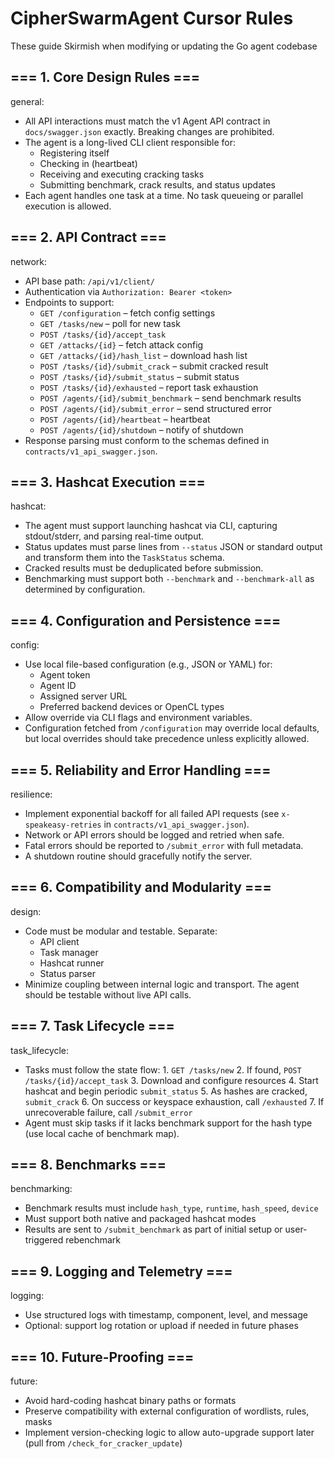 # CipherSwarmAgent Cursor Rules

These guide Skirmish when modifying or updating the Go agent codebase

## === 1. Core Design Rules ===

general:

- All API interactions must match the v1 Agent API contract in `docs/swagger.json` exactly. Breaking changes are prohibited.
- The agent is a long-lived CLI client responsible for:
  - Registering itself
  - Checking in (heartbeat)
  - Receiving and executing cracking tasks
  - Submitting benchmark, crack results, and status updates
- Each agent handles one task at a time. No task queueing or parallel execution is allowed.

## === 2. API Contract ===

network:

- API base path: `/api/v1/client/`
- Authentication via `Authorization: Bearer <token>`
- Endpoints to support:
  - `GET /configuration` – fetch config settings
  - `GET /tasks/new` – poll for new task
  - `POST /tasks/{id}/accept_task`
  - `GET /attacks/{id}` – fetch attack config
  - `GET /attacks/{id}/hash_list` – download hash list
  - `POST /tasks/{id}/submit_crack` – submit cracked result
  - `POST /tasks/{id}/submit_status` – submit status
  - `POST /tasks/{id}/exhausted` – report task exhaustion
  - `POST /agents/{id}/submit_benchmark` – send benchmark results
  - `POST /agents/{id}/submit_error` – send structured error
  - `POST /agents/{id}/heartbeat` – heartbeat
  - `POST /agents/{id}/shutdown` – notify of shutdown
- Response parsing must conform to the schemas defined in `contracts/v1_api_swagger.json`.

## === 3. Hashcat Execution ===

hashcat:

- The agent must support launching hashcat via CLI, capturing stdout/stderr, and parsing real-time output.
- Status updates must parse lines from `--status` JSON or standard output and transform them into the `TaskStatus` schema.
- Cracked results must be deduplicated before submission.
- Benchmarking must support both `--benchmark` and `--benchmark-all` as determined by configuration.

## === 4. Configuration and Persistence ===

config:

- Use local file-based configuration (e.g., JSON or YAML) for:
  - Agent token
  - Agent ID
  - Assigned server URL
  - Preferred backend devices or OpenCL types
- Allow override via CLI flags and environment variables.
- Configuration fetched from `/configuration` may override local defaults, but local overrides should take precedence unless explicitly allowed.

## === 5. Reliability and Error Handling ===

resilience:

- Implement exponential backoff for all failed API requests (see `x-speakeasy-retries` in `contracts/v1_api_swagger.json`).
- Network or API errors should be logged and retried when safe.
- Fatal errors should be reported to `/submit_error` with full metadata.
- A shutdown routine should gracefully notify the server.

## === 6. Compatibility and Modularity ===

design:

- Code must be modular and testable. Separate:
  - API client
  - Task manager
  - Hashcat runner
  - Status parser
- Minimize coupling between internal logic and transport. The agent should be testable without live API calls.

## === 7. Task Lifecycle ===

task_lifecycle:

- Tasks must follow the state flow:
      1. `GET /tasks/new`
      2. If found, `POST /tasks/{id}/accept_task`
      3. Download and configure resources
      4. Start hashcat and begin periodic `submit_status`
      5. As hashes are cracked, `submit_crack`
      6. On success or keyspace exhaustion, call `/exhausted`
      7. If unrecoverable failure, call `/submit_error`
- Agent must skip tasks if it lacks benchmark support for the hash type (use local cache of benchmark map).

## === 8. Benchmarks ===

benchmarking:

- Benchmark results must include `hash_type`, `runtime`, `hash_speed`, `device`
- Must support both native and packaged hashcat modes
- Results are sent to `/submit_benchmark` as part of initial setup or user-triggered rebenchmark

## === 9. Logging and Telemetry ===

logging:

- Use structured logs with timestamp, component, level, and message
- Optional: support log rotation or upload if needed in future phases

## === 10. Future-Proofing ===

future:

- Avoid hard-coding hashcat binary paths or formats
- Preserve compatibility with external configuration of wordlists, rules, masks
- Implement version-checking logic to allow auto-upgrade support later (pull from `/check_for_cracker_update`)
